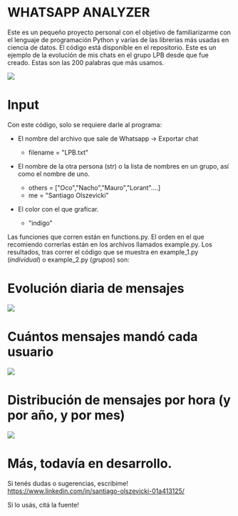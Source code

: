 # WHATSAPP ANALYZER

Este es un pequeño proyecto personal con el objetivo de familiarizarme con el lenguaje de programación Python y varias de las librerías más usadas en ciencia de datos. El código está disponible en el repositorio. Este es un ejemplo de la evolución de mis chats en el grupo LPB desde que fue creado. Estas son las 200 palabras que más usamos. 


![](wordcloud_plot_LPB.jpg)


# Input 
Con este código, solo se requiere darle al programa:

* El nombre del archivo que sale de Whatsapp -> Exportar chat
    * filename = "LPB.txt"
* El nombre de la otra persona (str) o la lista de nombres en un grupo, así como el nombre de uno.
    * others = ["Oco","Nacho","Mauro","Lorant"....]
    * me = "Santiago Olszevicki"

* El color con el que graficar. 
  * "indigo"

Las funciones que corren están en functions.py. El orden en el que recomiendo correrlas están en los archivos llamados example.py. 
Los resultados, tras correr el código que se muestra en example_1.py (_individual_) o example_2.py (_grupos_) son:

# Evolución diaria de mensajes 

![](daily_plot_LPB.jpg)


# Cuántos mensajes mandó cada usuario

![](msj_count_plot_LPB.jpg)

# Distribución de mensajes por hora (y por año, y por mes)

![](hour_count_plot_LPB.jpg)

# Más, todavía en desarrollo.

Si tenés dudas o sugerencias, escribime! 
https://www.linkedin.com/in/santiago-olszevicki-01a413125/

Si lo usás, citá la fuente!


